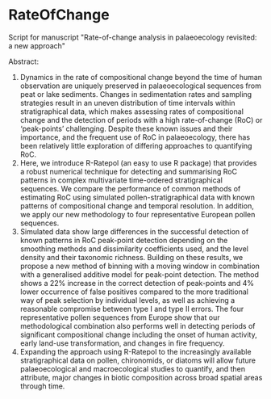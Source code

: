 # RateOfChange
Script for manuscript "Rate-of-change analysis in palaeoecology revisited: a new approach" 

Abstract:
1. Dynamics in the rate of compositional change beyond the time of human observation are uniquely preserved in palaeoecological sequences from peat or lake sediments. Changes in sedimentation rates and sampling strategies result in an uneven distribution of time intervals within stratigraphical data, which makes assessing rates of compositional change and the detection of periods with a high rate-of-change (RoC) or ‘peak-points’ challenging. Despite these known issues and their importance, and the frequent use of RoC in palaeoecology, there has been relatively little exploration of differing approaches to quantifying RoC.
2. Here, we introduce R-Ratepol (an easy to use R package) that provides a robust numerical technique for detecting and summarising RoC patterns in complex multivariate time-ordered stratigraphical sequences. We compare the performance of common methods of estimating RoC using simulated pollen-stratigraphical data with known patterns of compositional change and temporal resolution. In addition, we apply our new methodology to four representative European pollen sequences.
3. Simulated data show large differences in the successful detection of known patterns in RoC peak-point detection depending on the smoothing methods and dissimilarity coefficients used, and the level density and their taxonomic richness. Building on these results, we propose a new method of binning with a moving window in combination with a generalised additive model for peak-point detection. The method shows a 22% increase in the correct detection of peak-points and 4% lower occurrence of false positives compared to the more traditional way of peak selection by individual levels, as well as achieving a reasonable compromise between type I and type II errors. The four representative pollen sequences from Europe show that our methodological combination also performs well in detecting periods of significant compositional change including the onset of human activity, early land-use transformation, and changes in fire frequency.
4. Expanding the approach using R-Ratepol to the increasingly available stratigraphical data on pollen, chironomids, or diatoms will allow future palaeoecological and macroecological studies to quantify, and then attribute, major changes in biotic composition across broad spatial areas through time.
